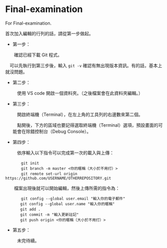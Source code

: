 # Final-examination
For Final-examination.

首次加入編輯的行列的話，請從第一步做起。

* 第一步：

　　確認已經下載 Git 程式。

  　可以先執行到第三步後，輸入 `git -v` 確認有無出現版本資訊。有的話，基本上就沒問題。

* 第二步：

  　使用 VS code 開啟一個資料夾。（之後檔案會在此資料夾編輯。）

* 第三步：

  　開啟終端機（Terminal），在左上角的工具列的右邊數來第二個。

  　點開後，下方的區域也要記得選取終端機（Terminal）選項，預設畫面的可能會在除錯控制台（Debug Console）。

* 第四步：

  　依序輸入以下指令可以完成第一次的載入與上傳：
```
  　　　git init
  　　　git branch -m master <你的暱稱（大小於不用打）>
  　　　git remote set-url origin https://github.com/USERNAME/OTHERREPOSITORY.git
```
　　檔案出現後就可以開始編輯，然後上傳所需的指令為：
```
  　　　git config --global user.email "輸入你的電子郵件"
　　　　git config --global user.name "輸入你的暱稱"
　　　　git add .
　　　　git commit -m "輸入更新註記"
　　　　git push origin <你的暱稱（大小於不用打）>
```
* 第五步：

  　未完待續。
